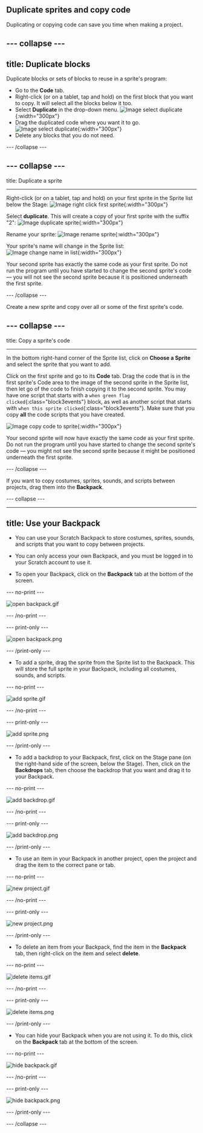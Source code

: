 ## Duplicate sprites and copy code

Duplicating or copying code can save you time when making a project. 

--- collapse ---
---
title: Duplicate blocks
---

Duplicate blocks or sets of blocks to reuse in a sprite's program:

* Go to the **Code** tab.
* Right-click (or on a tablet, tap and hold) on the first block that you want to copy. It will select all the blocks below it too.
* Select **Duplicate** in the drop-down menu.
![Image select duplicate](images/scratchguide-duplicate.png){:width="300px"}
* Drag the duplicated code where you want it to go.
![Image select duplicate](images/scratchguide-drag.png){:width="300px"}
* Delete any blocks that you do not need.

--- /collapse ---

--- collapse ---
---

title: Duplicate a sprite

---

Right-click (or on a tablet, tap and hold) on your first sprite in the Sprite list below the Stage:
![Image right click first sprite](images/challenge1-right-click-sprite.png){:width="300px"}

Select **duplicate**. This will create a copy of your first sprite with the suffix "2":
![Image duplicate sprite](images/challenge1-duplicate-sprite.png){:width="300px"}

Rename your sprite:
![Image rename sprite](images/challenge1-rename-sprite.png){:width="300px"}

Your sprite's name will change in the Sprite list:
![Image change name in list](images/challenge1-sprite-list.png){:width="300px"}

Your second sprite has exactly the same code as your first sprite. Do not run the program until you have started to change the second sprite's code — you will not see the second sprite because it is positioned underneath the first sprite.

--- /collapse ---

Create a new sprite and copy over all or some of the first sprite's code.

--- collapse ---
---

title: Copy a sprite's code

---
In the bottom right-hand corner of the Sprite list, click on **Choose a Sprite** and select the sprite that you want to add.

Click on the first sprite and go to its **Code** tab. Drag the code that is in the first sprite's Code area to the image of the second sprite in the Sprite list, then let go of the code to finish copying it to the second sprite. You may have one script that starts with a `when green flag clicked`{:class="block3events"} block, as well as another script that starts with `when this sprite clicked`{:class="block3events"}. Make sure that you copy **all** the code scripts that you have created. 

![Image copy code to sprite](images/challenge1-sprite-list.gif){:width="300px"}

Your second sprite will now have exactly the same code as your first sprite. Do not run the program until you have started to change the second sprite's code — you might not see the second sprite because it might be positioned underneath the first sprite.

--- /collapse ---

If you want to copy costumes, sprites, sounds, and scripts between projects, drag them into the **Backpack**.

--- collapse ---

---
title: Use your Backpack
---

- You can use your Scratch Backpack to store costumes, sprites, sounds, and scripts that you want to copy between projects.

- You can only access your own Backpack, and you must be logged in to your Scratch account to use it.

- To open your Backpack, click on the **Backpack** tab at the bottom of the screen.

--- no-print ---

![open backpack.gif](images/open-backpack.gif)

--- /no-print ---

--- print-only ---

![open backpack.png](images/open-backpack.png)

--- /print-only ---

- To add a sprite, drag the sprite from the Sprite list to the Backpack. This will store the full sprite in your Backpack, including all costumes, sounds, and scripts.

--- no-print ---

![add sprite.gif](images/add-sprite.gif)

--- /no-print ---

--- print-only ---

![add sprite.png](images/add-sprite.png)

--- /print-only ---

- To add a backdrop to your Backpack, first, click on the Stage pane (on the right-hand side of the screen, below the Stage). Then, click on the **Backdrops** tab, then choose the backdrop that you want and drag it to your Backpack.

--- no-print ---

![add backdrop.gif](images/add-backdrop.gif)

--- /no-print ---

--- print-only ---

![add backdrop.png](images/add-backdrop.png)

--- /print-only ---

- To use an item in your Backpack in another project, open the project and drag the item to the correct pane or tab.

--- no-print ---

![new project.gif](images/new-project.gif)

--- /no-print ---

--- print-only ---

![new project.png](images/new-project.png)

--- /print-only ---

- To delete an item from your Backpack, find the item in the **Backpack** tab, then right-click on the item and select **delete**.

--- no-print ---

![delete items.gif](images/delete-items.gif)

--- /no-print ---

--- print-only ---

![delete items.png](images/delete-items.png)

--- /print-only ---

- You can hide your Backpack when you are not using it. To do this, click on the **Backpack** tab at the bottom of the screen.

--- no-print ---

![hide backpack.gif](images/hide-backpack.gif)

--- /no-print ---

--- print-only ---

![hide backpack.png](images/hide-backpack.png)

--- /print-only ---

--- /collapse ---
